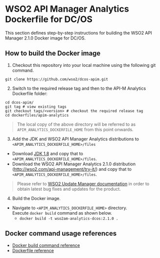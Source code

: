 # WSO2 API Manager Analytics Dockerfile for DC/OS
This section defines step-by-step instructions for building the WSO2 API Manager 2.1.0 Docker image for DC/OS.

## How to build the Docker image
1. Checkout this repository into your local machine using the following git command.
```
git clone https://github.com/wso2/dcos-apim.git
```

2. Switch to the required release tag and then to the API-M Analytics Dockerfile folder:
```
cd dcos-apim/
git tag # view existing tags
git checkout tags/<version> # checkout the required release tag
cd dockerfiles/apim-analytics
```

>The local copy of the above directory will be referred to as `APIM_ANALYTICS_DOCKERFILE_HOME` from this point onwards.

3. Add the JDK and WSO2 API Manager Analytics distributions to `<APIM_ANALYTICS_DOCKERFILE_HOME>/files`
- Download [JDK 1.8](http://www.oracle.com/technetwork/java/javase/downloads/jdk8-downloads-2133151.html) 
and copy that to `<APIM_ANALYTICS_DOCKERFILE_HOME>/files`.
- Download the WSO2 API Manager Analytics 2.1.0 distribution (http://wso2.com/api-management/try-it/)
and copy that to `<APIM_ANALYTICS_DOCKERFILE_HOME>/files`. <br>
>Please refer to [WSO2 Update Manager documentation](https://docs.wso2.com/display/ADMIN44x/Updating+WSO2+Products)
in order to obtain latest bug fixes and updates for the product.

4. Build the Docker image.
- Navigate to `<APIM_ANALYTICS_DOCKERFILE_HOME>` directory. <br>
  Execute `docker build` command as shown below.
    + `docker build -t wso2am-analytics-dcos:2.1.0 .`

## Docker command usage references

* [Docker build command reference](https://docs.docker.com/engine/reference/commandline/build/)
* [Dockerfile reference](https://docs.docker.com/engine/reference/builder/)

